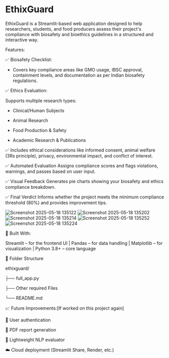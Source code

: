 # EthixGuard


EthixGuard is a Streamlit-based web application designed to help researchers, students, and food producers assess their project's compliance with biosafety and bioethics guidelines in a structured and interactive way.


 Features:
 

 
✅ Biosafety Checklist:

- Covers key compliance areas like GMO usage, IBSC approval, containment levels, and documentation as per Indian biosafety regulations.

✅ Ethics Evaluation:

Supports multiple research types:

- Clinical/Human Subjects

- Animal Research

- Food Production & Safety

- Academic Research & Publications

✅ Includes ethical considerations like informed consent, animal welfare (3Rs principle), privacy, environmental impact, and conflict of interest.

✅ Automated Evaluation
Assigns compliance scores and flags violations, warnings, and passes based on user input.

✅ Visual Feedback
Generates pie charts showing your biosafety and ethics compliance breakdown.

✅ Final Verdict
Informs whether the project meets the minimum compliance threshold (80%) and provides improvement tips.

![Screenshot 2025-05-18 135122](https://github.com/user-attachments/assets/91402d02-8557-4fdd-b579-9b0f0fee3811)
![Screenshot 2025-05-18 135202](https://github.com/user-attachments/assets/3742ab63-e2e7-4caa-8a58-54ef423fdfe1)
![Screenshot 2025-05-18 135214](https://github.com/user-attachments/assets/c0bdf0f7-6008-44d3-9c55-c2515ac4da8e)
![Screenshot 2025-05-18 135252](https://github.com/user-attachments/assets/b350c9b3-159d-4096-a64f-3011e08a867d)
![Screenshot 2025-05-18 135224](https://github.com/user-attachments/assets/acbac9af-236b-46d4-8a7c-8a118a3090f7)


🧰 Built With:

Streamlit – for the frontend UI
| Pandas – for data handling
| Matplotlib – for visualization
| Python 3.8+ – core language




📂 Folder Structure

ethixguard/

├── full_app.py

├── Other required Files

└── README.md               




📈 Future Improvements:[If worked on this project again]

🔐 User authentication

📝 PDF report generation

🧠 Lightweight NLP evaluator

☁️ Cloud deployment (Streamlit Share, Render, etc.)
